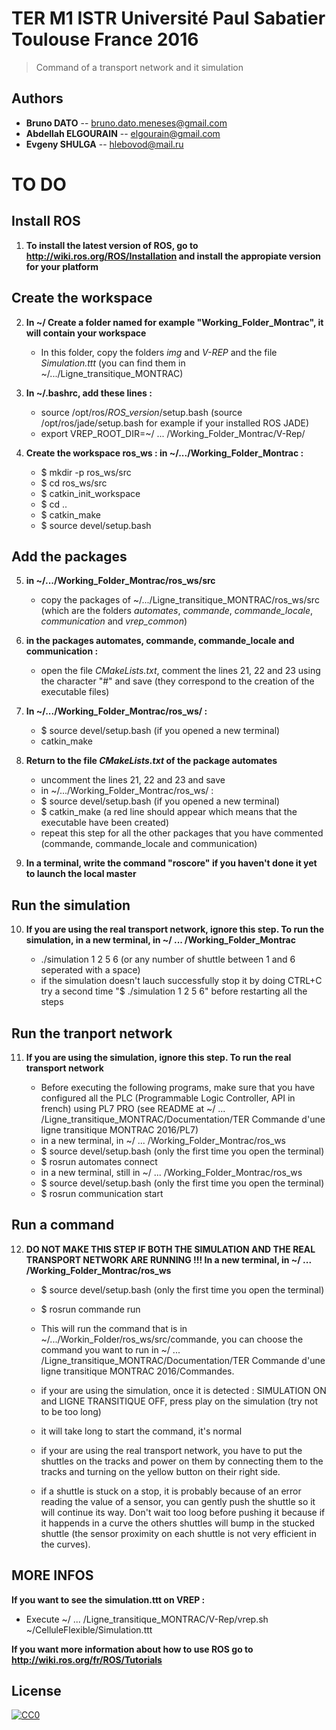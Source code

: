 # TER M1 ISTR Université Paul Sabatier Toulouse France 2016

> Command of a transport network and it simulation

## Authors
- __Bruno DATO__ -- bruno.dato.meneses@gmail.com
- __Abdellah ELGOURAIN__ -- elgourain@gmail.com
- __Evgeny SHULGA__ -- hlebovod@mail.ru


# TO DO

## Install ROS 

1. **To install the latest version of ROS, go to http://wiki.ros.org/ROS/Installation and install the appropiate version for your platform**


## Create the workspace


2. **In ~/ Create a folder named for example "Working_Folder_Montrac", it will contain your workspace**
	- In this folder, copy the folders *img* and *V-REP* and the file *Simulation.ttt* (you can find them in ~/.../Ligne_transitique_MONTRAC)


3. **In ~/.bashrc, add these lines :**
	- source /opt/ros/*ROS_version*/setup.bash (source /opt/ros/jade/setup.bash for example if your installed ROS JADE)
	- export VREP_ROOT_DIR=~/ ... /Working_Folder_Montrac/V-Rep/

4. **Create the workspace ros_ws : in ~/.../Working_Folder_Montrac :**
	- $ mkdir -p ros_ws/src
	- $ cd ros_ws/src
	- $ catkin_init_workspace
	- $ cd ..
	- $ catkin_make
	- $ source devel/setup.bash

## Add the packages

5. **in ~/.../Working_Folder_Montrac/ros_ws/src**
	- copy the packages of ~/.../Ligne_transitique_MONTRAC/ros_ws/src (which are the folders *automates*, *commande*, *commande_locale*, *communication* and *vrep_common*)

6. **in the packages automates, commande, commande_locale and communication :**
	- open the file *CMakeLists.txt*, comment the lines 21, 22 and 23 using the character "#" and save (they correspond to the creation of the executable files)

7. **In ~/.../Working_Folder_Montrac/ros_ws/ :**
	- $ source devel/setup.bash (if you opened a new terminal)
	- catkin_make

8. **Return to the file *CMakeLists.txt* of the package automates**
	- uncomment the lines 21, 22 and 23 and save
	- in ~/.../Working_Folder_Montrac/ros_ws/ :
	- $ source devel/setup.bash (if you opened a new terminal)
	- $ catkin_make (a red line should appear which means that the executable have been created)
	- repeat this step for all the other packages that you have commented (commande, commande_locale and communication)




9.  **In a terminal, write the command "roscore" if you haven't done it yet to launch the local master**


## Run the simulation 


10. **If you are using the real transport network, ignore this step. To run the simulation, in a new terminal, in ~/ ... /Working_Folder_Montrac**

	- ./simulation 1 2 5 6 (or any number of shuttle between 1 and 6 seperated with a space)
	- if the simulation doesn't lauch successfully stop it by doing CTRL+C try a second time "$ ./simulation 1 2 5 6" before restarting all the steps



## Run the tranport network 


11. **If you are using the simulation, ignore this step. To run the real transport network**

	- Before executing the following programs, make sure that you have configured all the PLC (Programmable Logic Controller, API in french) using PL7 PRO (see README at ~/ ... /Ligne_transitique_MONTRAC/Documentation/TER Commande d'une ligne transitique MONTRAC 2016/PL7)
	- in a new terminal, in ~/ ... /Working_Folder_Montrac/ros_ws
	- $ source devel/setup.bash	(only the first time you open the terminal)
	- $ rosrun automates connect
	- in a new terminal, still in ~/ ... /Working_Folder_Montrac/ros_ws 
	- $ source devel/setup.bash	(only the first time you open the terminal)
	- $ rosrun communication start


## Run a command


12. **DO NOT MAKE THIS STEP IF BOTH THE SIMULATION AND THE REAL TRANSPORT NETWORK ARE RUNNING !!! In a new terminal, in ~/ ... /Working_Folder_Montrac/ros_ws**

	- $ source devel/setup.bash	(only the first time you open the terminal)
	- $ rosrun commande run
	- This will run the command that is in ~/.../Workin_Folder/ros_ws/src/commande, you can choose the command you want to run in ~/ ... /Ligne_transitique_MONTRAC/Documentation/TER Commande d'une ligne transitique MONTRAC 2016/Commandes.

	- if your are using the simulation, once it is detected :  SIMULATION ON and LIGNE TRANSITIQUE OFF, press play on the simulation (try not to be too long)
	- it will take long to start the command, it's normal 

	- if your are using the real transport network, you have to put the shuttles on the tracks and power on them by connecting them to the tracks and turning on the yellow button on their right side.

	- if a shuttle is stuck on a stop, it is probably because of an error reading the value of a sensor, you can gently push the shuttle so it will continue its way. Don't wait too loog before pushing it because if it happends in a curve the others shuttles will bump in the stucked shuttle (the sensor proximity on each shuttle is not very efficient in the curves).


## MORE INFOS

**If you want to see the simulation.ttt on VREP :**
   - Execute ~/ ... /Ligne_transitique_MONTRAC/V-Rep/vrep.sh ~/CelluleFlexible/Simulation.ttt

**If you want more information about how to use ROS go to http://wiki.ros.org/fr/ROS/Tutorials**

## License

[![CC0](https://licensebuttons.net/p/zero/1.0/88x31.png)](http://creativecommons.org/publicdomain/zero/1.0/)
